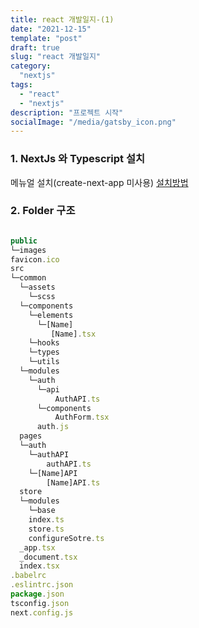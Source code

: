 ```yaml
---
title: react 개발일지-(1)
date: "2021-12-15"
template: "post"
draft: true
slug: "react 개발일지"
category: 
  "nextjs"
tags:
  - "react"
  - "nextjs"
description: "프로젝트 시작"
socialImage: "/media/gatsby_icon.png"
---
```



### 1. NextJs 와 Typescript 설치
메뉴얼 설치(create-next-app 미사용)
[설치방법](/posts/react-nextjs-install)

### 2. Folder 구조
```javascript

public
└─images
favicon.ico
src
└─common
  └─assets
    └─scss
  └─components
    └─elements
      └─[Name]
         [Name].tsx
    └─hooks
    └─types
    └─utils
  └─modules
    └─auth
      └─api
          AuthAPI.ts
      └─components
          AuthForm.tsx
      auth.js
  pages
  └─auth
    └─authAPI
        authAPI.ts
    └─[Name]API
        [Name]API.ts
  store
  └─modules
    └─base
    index.ts
    store.ts
    configureSotre.ts
  _app.tsx
  _document.tsx
  index.tsx
.babelrc
.eslintrc.json
package.json
tsconfig.json
next.config.js
```

